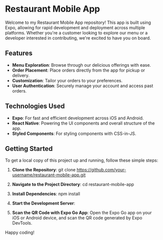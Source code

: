 # Restaurant Mobile App

Welcome to my Restaurant Mobile App repository! This app is built using Expo, allowing for rapid development and deployment across multiple platforms. Whether you're a customer looking to explore our menu or a developer interested in contributing, we're excited to have you on board.

## Features

- **Menu Exploration**: Browse through our delicious offerings with ease.
- **Order Placement**: Place orders directly from the app for pickup or delivery.
- **Customization**: Tailor your orders to your preferences.
- **User Authentication**: Securely manage your account and access past orders.

## Technologies Used

- **Expo**: For fast and efficient development across iOS and Android.
- **React Native**: Powering the UI components and overall structure of the app.
- **Styled Components**: For styling components with CSS-in-JS.

## Getting Started

To get a local copy of this project up and running, follow these simple steps:

1. **Clone the Repository**: 
git clone https://github.com/your-username/restaurant-mobile-app.git

2. **Navigate to the Project Directory**: 
cd restaurant-mobile-app

3. **Install Dependencies**:
npm install

4. **Start the Development Server**: 

5. **Scan the QR Code with Expo Go App**: 
Open the Expo Go app on your iOS or Android device, and scan the QR code generated by Expo DevTools.

Happy coding!

